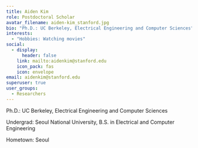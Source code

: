 ```yaml
---
title: Aiden Kim
role: Postdoctoral Scholar
avatar_filename: aiden-kim_stanford.jpg
bio: "Ph.D.: UC Berkeley, Electrical Engineering and Computer Sciences"
interests:
  - "Hobbies: Watching movies"
social:
  - display:
      header: false
    link: mailto:aidenkim@stanford.edu
    icon_pack: fas
    icon: envelope
email: aidenkim@stanford.edu
superuser: true
user_groups:
  - Researchers
---
```

Ph.D.: UC Berkeley, Electrical Engineering and Computer Sciences

Undergrad: Seoul National University, B.S. in Electrical and Computer Engineering

Hometown: Seoul